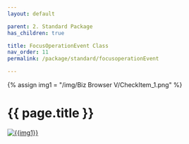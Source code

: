 ```yaml
---
layout: default

parent: 2. Standard Package
has_children: true

title: FocusOperationEvent Class
nav_order: 11
permalink: /package/standard/focusoperationEvent

---
```

{% assign img1 = "/img/Biz Browser V/CheckItem_1.png" %}

# {{ page.title }}

<a href="{{ img1 }}" target="_blank"> <img src="{{ img1 }}" alt="{{img1}}"></a>